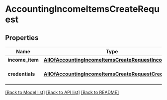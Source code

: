 # AccountingIncomeItemsCreateRequest

## Properties
Name | Type | Description | Notes
------------ | ------------- | ------------- | -------------
**income_item** | [**AllOfAccountingIncomeItemsCreateRequestIncomeItem**](AllOfAccountingIncomeItemsCreateRequestIncomeItem.md) |  | 
**credentials** | [**AllOfAccountingIncomeItemsCreateRequestCredentials**](AllOfAccountingIncomeItemsCreateRequestCredentials.md) | Company API credentials | 

[[Back to Model list]](../README.md#documentation-for-models) [[Back to API list]](../README.md#documentation-for-api-endpoints) [[Back to README]](../README.md)

